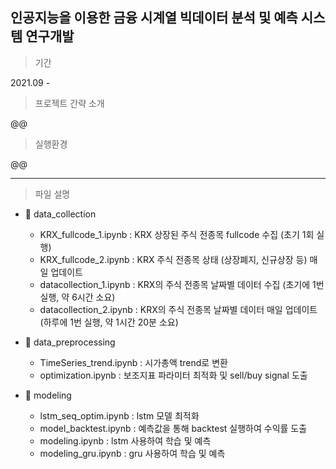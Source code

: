 ## 인공지능을 이용한 금융 시계열 빅데이터 분석 및 예측 시스템 연구개발

> 기간
 
2021.09 -  

> 프로젝트 간략 소개

@@

> 실행환경

@@

---

> 파일 설명

+ 📁 data_collection
  + KRX_fullcode_1.ipynb : KRX 상장된 주식 전종목 fullcode 수집 (초기 1회 실행)
  + KRX_fullcode_2.ipynb : KRX 주식 전종목 상태 (상장폐지, 신규상장 등) 매일 업데이트
  + datacollection_1.ipynb : KRX의 주식 전종목 날짜별 데이터 수집 (초기에 1번 실행, 약 6시간 소요)
  + datacollection_2.ipynb : KRX의 주식 전종목 날짜별 데이터 매일 업데이트 (하루에 1번 실행, 약 1시간 20분 소요)
 
+ 📁 data_preprocessing
  + TimeSeries_trend.ipynb : 시가총액 trend로 변환
  + optimization.ipynb : 보조지표 파라미터 최적화 및 sell/buy signal 도출

+ 📁 modeling
  + lstm_seq_optim.ipynb : lstm 모델 최적화
  + model_backtest.ipynb : 예측값을 통해 backtest 실행하여 수익률 도출
  + modeling.ipynb : lstm 사용하여 학습 및 예측
  + modeling_gru.ipynb : gru 사용하여 학습 및 예측
 
